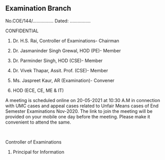 ## Examination Branch

No.COE/144/................ Dated: ................

CONFIDENTIAL

1.	Dr. H.S. Rai, Controller of Examinations-			 	Chairman

2.	Dr. Jasmaninder Singh Grewal, HOD (PE)-			 Member

3.	Dr. Parminder Singh, HOD (CSE)-				 Member

4.	Dr. Vivek Thapar, Assit. Prof. (CSE)-				 Member

5.	Ms. Jaspreet Kaur, AR (Examination)-			 	 Convener

6.	HOD (ECE, CE, ME & IT)

A meeting is scheduled online on 20-05-2021 at 10:30 A.M in connection with UMC cases and appeal cases related to Unfair Means cases of End Semester Examinations Nov-2020. The link to join the meeting will be provided on your mobile one day before the meeting. Please make it convenient to attend the same.

</br>

Controller of Examinations


1.	Principal for Information
 
